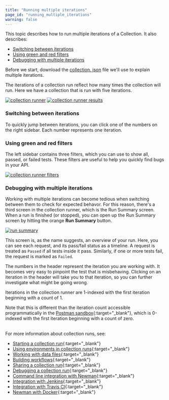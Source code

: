 ```yaml
---
title: "Running multiple iterations"
page_id: "running_multiple_iterations"
warning: false
---
```


This topic describes how to run multiple iterations of a Collection. It also describes:

* [Switching between iterations](#switching-between-iterations)
* [Using green and red filters](#using-green-and-red-filters)
* [Debugging with multiple iterations](#debugging-with-multiple-iterations)

Before we start, download the [collection. json](https://s3.amazonaws.com/postman-static-getpostman-com/postman-docs/59037885.json) file we'll use to explain multiple iterations.

The iterations of a collection run reflect how many times the collection will run. Here we have a collection that is run with five iterations.

[![collection runner](https://s3.amazonaws.com/postman-static-getpostman-com/postman-docs/59039044.png)](https://s3.amazonaws.com/postman-static-getpostman-com/postman-docs/59039044.png)
[![collection runner results](https://s3.amazonaws.com/postman-static-getpostman-com/postman-docs/59039058.png)](https://s3.amazonaws.com/postman-static-getpostman-com/postman-docs/59039058.png)

### Switching between iterations

To quickly jump between iterations, you can click one of the numbers on the right sidebar. Each number represents one iteration.

### Using green and red filters

The left sidebar contains three filters, which you can use to show all, passed, or failed tests. These filters are useful to help you quickly find bugs in your API.

[![collection runner filters](https://s3.amazonaws.com/postman-static-getpostman-com/postman-docs/59039741.png)](https://s3.amazonaws.com/postman-static-getpostman-com/postman-docs/59039741.png)

### Debugging with multiple iterations

Working with multiple iterations can become tedious when switching between them to check for expected behavor. For this reason, there's a third screen in the collection runner, which is the Run Summary screen. When a run is finished (or stopped), you can open up the Run Summary screen by hitting the orange **Run Summary** button.

[![run summary](https://s3.amazonaws.com/postman-static-getpostman-com/postman-docs/59039072.png)](https://s3.amazonaws.com/postman-static-getpostman-com/postman-docs/59039072.png)

This screen is, as the name suggests, an overview of your run. Here, you can see each request, and its pass/fail status as a timeline. A request is treated as `Passed` if all tests inside it pass. Similarly, if one or more tests fail, the request is marked as `Failed`.

The numbers in the header represent the iteration you are working with. It becomes very easy to pinpoint the test that is misbehaving. Clicking on an iteration in the header will take you to that iteration, so you can further investigate what might be going wrong. 

Iterations in the collection runner are 1-indexed with the first iteration beginning with a count of 1. 

Note that this is different than the iteration count accessible programmatically in the [Postman sandbox](/docs/v6/postman/scripts/postman_sandbox_api_reference){:target="_blank"}, which is 0-indexed with the first iteration beginning with a count of zero.
<br>
<br>

For more information about collection runs, see:

* [Starting a collection run](/docs/v6/postman/collection_runs/starting_a_collection_run){:target="_blank"}
* [Using environments in collection runs](/docs/v6/postman/collection_runs/using_environments_in_collection_runs){:target="_blank"}
* [Working with data files](/docs/v6/postman/collection_runs/working_with_data_files){:target="_blank"}
* [Building workflows](/docs/v6/postman/collection_runs/building_workflows){:target="_blank"}
* [Sharing a collection run](/docs/v6/postman/collection_runs/sharing_a_collection_run){:target="_blank"}
* [Debugging a collection run](/docs/v6/postman/collection_runs/debugging_a_collection_run){:target="_blank"}
* [Command line integration with Newman](/docs/v6/postman/collection_runs/command_line_integration_with_newman){:target="_blank"}
* [Integration with Jenkins](/docs/v6/postman/collection_runs/integration_with_jenkins){:target="_blank"}
* [Integration with Travis CI](/docs/v6/postman/collection_runs/integration_with_travis){:target="_blank"}
* [Newman with Docker](/docs/v6/postman/collection_runs/newman_with_docker){:target="_blank"}

